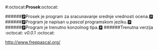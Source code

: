 #:octocat:**Prosek**:octocat:

######:parking:Prosek je program za  sracunavanje srednje vrednosti ocena.:parking:
######:parking:Program je napisan u *pascal* programskom jeziku.:parking:
######:parking:Program je trenutno konzolnog tipa.:parking:
######Trenutna verzija :octocat: _v0.0.1_ :octocat: 

http://www.freepascal.org/ 

